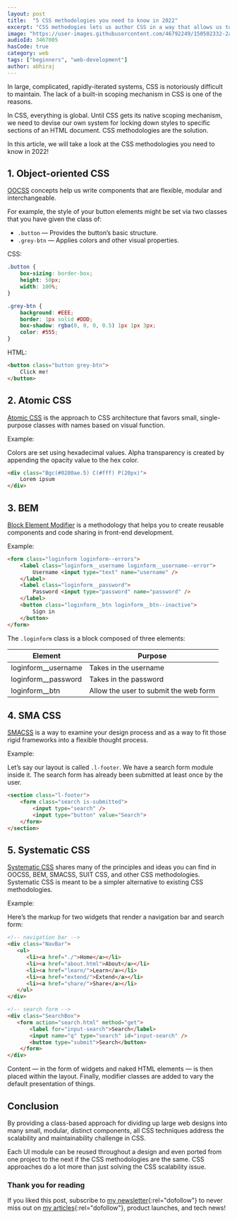 ```yaml
---
layout: post
title:  "5 CSS methodologies you need to know in 2022"
excerpt: "CSS methodogies lets us author CSS in a way that allows us to develop, maintain and scale the front-end as a set of small, isolated modules."
image: "https://user-images.githubusercontent.com/46792249/150502332-2a32ea09-672f-4d7d-935f-619130c53fd8.png"
audioId: 3467005
hasCode: true
category: web
tags: ["beginners", "web-development"]
author: abhiraj
---
```


In large, complicated, rapidly-iterated systems, CSS is notoriously difficult to maintain. The lack of a built-in scoping mechanism in CSS is one of the reasons.

In CSS, everything is global. Until CSS gets its native scoping mechanism, we need to devise our own system for locking down styles to specific sections of an HTML document. CSS methodologies are the solution.
  
In this article, we will take a look at the CSS methodologies you need to know in 2022!

## 1. Object-oriented CSS

[OOCSS](http://oocss.org/) concepts help us write components that are flexible, modular and interchangeable.

For example, the style of your button elements might be set via two classes that you have given the class of:

- `.button` — Provides the button’s basic structure.
- `.grey-btn` — Applies colors and other visual properties.

CSS:
```css
.button {
    box-sizing: border-box;
    height: 50px;
    width: 100%;
}

.grey-btn {
    background: #EEE;
    border: 1px solid #DDD;
    box-shadow: rgba(0, 0, 0, 0.5) 1px 1px 3px;
    color: #555;
}
```

HTML:
```html
<button class="button grey-btn">
    Click me!
</button>
```

## 2. Atomic CSS

[Atomic CSS](https://acss.io/) is the approach to CSS architecture that favors small, single-purpose classes with names based on visual function.

Example:

Colors are set using hexadecimal values. Alpha transparency is created by appending the opacity value to the hex color.

```html
<div class="Bgc(#0280ae.5) C(#fff) P(20px)">
    Lorem ipsum
</div>
```

## 3. BEM

[Block Element Modifier](http://getbem.com/) is a methodology that helps you to create reusable components and code sharing in front-end development.

Example:

```html
<form class="loginform loginform--errors">
    <label class="loginform__username loginform__username--error"> 
        Username <input type="text" name="username" />
    </label>
    <label class="loginform__password">
        Password <input type="password" name="password" />
    </label>
    <button class="loginform__btn loginform__btn--inactive">
        Sign in
    </button>
</form>
```

The `.loginform` class is a block composed of three elements:

| Element                      | Purpose               |   
|------------------------------|-----------------------|
| loginform__username	       | Takes in the username |   
| loginform__password          | Takes in the password |   
| loginform__btn               | Allow the user to submit the web form |   

## 4. SMA CSS

[SMACSS](http://smacss.com/) is a way to examine your design process and as a way to fit those rigid frameworks into a flexible thought process.

Example:

Let’s say our layout is called `.l-footer`. We have a search form module inside it. The search form has already been submitted at least once by the user.

```html
<section class="l-footer">
    <form class="search is-submitted">
        <input type="search" />
        <input type="button" value="Search">
    </form>
</section>
```

## 5. Systematic CSS

[Systematic CSS](https://www.yumpu.com/en/document/read/47573458/systematic-css) shares many of the principles and ideas you can find in OOCSS, BEM, SMACSS, SUIT CSS, and other CSS methodologies. Systematic CSS is meant to be a simpler alternative to existing CSS methodologies. 

Example:

Here’s the markup for two widgets that render a navigation bar and search form:

```html
<!-- navigation bar --> 
<div class="NavBar">
   <ul>
      <li><a href="./">Home</a></li>
      <li><a href="about.html">About</a></li>
      <li><a href="learn/">Learn</a></li>
      <li><a href="extend/">Extend</a></li>
      <li><a href="share/">Share</a></li>
   </ul>
</div>

<!-- search form --> 
<div class="SearchBox">
   <form action="search.html" method="get">
       <label for="input-search">Search</label>
       <input name="q" type="search" id="input-search" />
       <button type="submit">Search</button>
    </form>
</div>
```

Content — in the form of widgets and naked HTML elements — is then placed within the layout. Finally, modifier classes are added to vary the default presentation of things.

## Conclusion

By providing a class-based approach for dividing up large web designs into many small, modular, distinct components, all CSS techniques address the scalability and maintainability challenge in CSS.

Each UI module can be reused throughout a design and even ported from one project to the next if the CSS methodologies are the same. CSS approaches do a lot more than just solving the CSS scalability issue.

### Thank you for reading

If you liked this post, subscribe to [my newsletter](https://abhirajbhowmick.substack.com){:rel="dofollow"} to never miss out on [my articles](https://abhiraj.co){:rel="dofollow"}, product launches, and tech news!